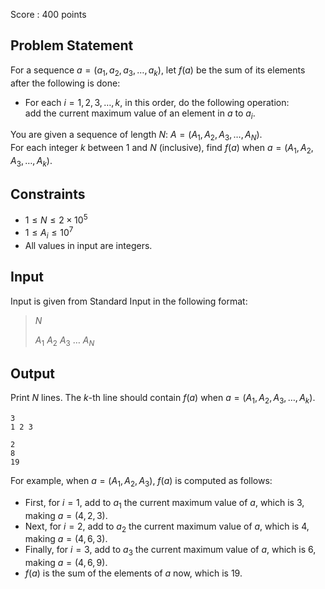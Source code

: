 Score : $400$ points

## Problem Statement

For a sequence $a = (a_1, a_2, a_3, \dots, a_k)$, let $f(a)$ be the sum of its elements after the following is done:

- For each $i = 1, 2, 3, \dots, k$, in this order, do the following operation:<br>
    add the current maximum value of an element in $a$ to $a_i$.

You are given a sequence of length $N$: $A = (A_1, A_2, A_3, \dots, A_N)$.<br>
For each integer $k$ between $1$ and $N$ (inclusive), find $f(a)$ when $a = (A_1, A_2, A_3, \dots, A_k)$.

## Constraints

- $1 \le N \le 2 \times 10^5$
- $1 \le A_i \le 10^7$
- All values in input are integers.

## Input

Input is given from Standard Input in the following format:

> $N$
> 
> $A_1$ $A_2$ $A_3$ $\dots$ $A_N$

## Output

Print $N$ lines. The $k$-th line should contain $f(a)$ when $a = (A_1, A_2, A_3, \dots, A_k)$.

```input1
3
1 2 3
```

```output1
2
8
19
```

For example, when $a = (A_1, A_2, A_3)$, $f(a)$ is computed as follows:

- First, for $i = 1$, add to $a_1$ the current maximum value of $a$, which is $3$, making $a = (4, 2, 3)$.
- Next, for $i = 2$, add to $a_2$ the current maximum value of $a$, which is $4$, making $a = (4, 6, 3)$.
- Finally, for $i = 3$, add to $a_3$ the current maximum value of $a$, which is $6$, making $a = (4, 6, 9)$.
- $f(a)$ is the sum of the elements of $a$ now, which is $19$.